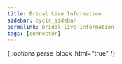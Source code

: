 ```yaml
---
title: Bridal Live Information
sidebar: cyclr_sidebar
permalink: bridal-live-information
tags: [connector]
---
```

{::options parse_block_html="true" /}
